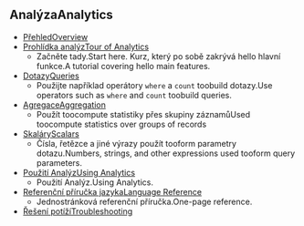 
## <a name="analytics"></a><span data-ttu-id="00aee-101">Analýza</span><span class="sxs-lookup"><span data-stu-id="00aee-101">Analytics</span></span>
* [<span data-ttu-id="00aee-102">Přehled</span><span class="sxs-lookup"><span data-stu-id="00aee-102">Overview</span></span>](../articles/application-insights/app-insights-analytics.md)
* [<span data-ttu-id="00aee-103">Prohlídka analýz</span><span class="sxs-lookup"><span data-stu-id="00aee-103">Tour of Analytics</span></span>](../articles/application-insights/app-insights-analytics-tour.md)
  * <span data-ttu-id="00aee-104">Začněte tady.</span><span class="sxs-lookup"><span data-stu-id="00aee-104">Start here.</span></span> <span data-ttu-id="00aee-105">Kurz, který po sobě zakrývá hello hlavní funkce.</span><span class="sxs-lookup"><span data-stu-id="00aee-105">A tutorial covering hello main features.</span></span>
* [<span data-ttu-id="00aee-106">Dotazy</span><span class="sxs-lookup"><span data-stu-id="00aee-106">Queries</span></span>](../articles/application-insights/app-insights-analytics-reference.md)
  * <span data-ttu-id="00aee-107">Použijte například operátory `where` a `count` toobuild dotazy.</span><span class="sxs-lookup"><span data-stu-id="00aee-107">Use operators such as `where` and `count` toobuild queries.</span></span>
* [<span data-ttu-id="00aee-108">Agregace</span><span class="sxs-lookup"><span data-stu-id="00aee-108">Aggregation</span></span>](../articles/application-insights/app-insights-analytics-reference.md)
  * <span data-ttu-id="00aee-109">Použít toocompute statistiky přes skupiny záznamů</span><span class="sxs-lookup"><span data-stu-id="00aee-109">Used toocompute statistics over groups of records</span></span>
* [<span data-ttu-id="00aee-110">Skaláry</span><span class="sxs-lookup"><span data-stu-id="00aee-110">Scalars</span></span>](../articles/application-insights/app-insights-analytics-reference.md)
  * <span data-ttu-id="00aee-111">Čísla, řetězce a jiné výrazy použít tooform parametry dotazu.</span><span class="sxs-lookup"><span data-stu-id="00aee-111">Numbers, strings, and other expressions used tooform query parameters.</span></span>
* [<span data-ttu-id="00aee-112">Použití Analýz</span><span class="sxs-lookup"><span data-stu-id="00aee-112">Using Analytics</span></span>](../articles/application-insights/app-insights-analytics-using.md)
  * <span data-ttu-id="00aee-113">Použití Analýz.</span><span class="sxs-lookup"><span data-stu-id="00aee-113">Using Analytics.</span></span>
* [<span data-ttu-id="00aee-114">Referenční příručka jazyka</span><span class="sxs-lookup"><span data-stu-id="00aee-114">Language Reference</span></span>](../articles/application-insights/app-insights-analytics-reference.md)
  * <span data-ttu-id="00aee-115">Jednostránková referenční příručka.</span><span class="sxs-lookup"><span data-stu-id="00aee-115">One-page reference.</span></span>
* [<span data-ttu-id="00aee-116">Řešení potíží</span><span class="sxs-lookup"><span data-stu-id="00aee-116">Troubleshooting</span></span>](../articles/application-insights/app-insights-analytics-troubleshooting.md)


